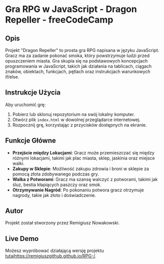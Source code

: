 # Gra RPG w JavaScript - Dragon Repeller - freeCodeCamp

## Opis
Projekt "Dragon Repeller" to prosta gra RPG napisana w języku JavaScript. Gracz ma za zadanie pokonać smoka, który powstrzymuje ludzi przed opuszczeniem miasta. Gra skupia się na podstawowych koncepcjach programowania w JavaScript, takich jak działania na tablicach, ciągach znaków, obiektach, funkcjach, pętlach oraz instrukcjach warunkowych if/else.

## Instrukcje Użycia
Aby uruchomić grę:
1. Pobierz lub sklonuj repozytorium na swój lokalny komputer.
2. Otwórz plik `index.html` w dowolnej przeglądarce internetowej.
3. Rozpocznij grę, korzystając z przycisków dostępnych na ekranie.

## Funkcje Główne
- **Przejście między Lokacjami**: Gracz może przemieszczać się między różnymi lokacjami, takimi jak plac miasta, sklep, jaskinia oraz miejsce walki.
- **Zakupy w Sklepie**: Możliwość zakupu zdrowia i broni w sklepie za pomocą złota zdobywanego podczas gry.
- **Walka z Potworami**: Gracz ma szansę walczyć z potworami, takimi jak śluz, bestia kłapiących paszczy oraz smok.
- **Otrzymywanie Nagród**: Po pokonaniu potwora gracz otrzymuje nagrody, takie jak złoto i doświadczenie.

## Autor
Projekt został stworzony przez Remigiusz Nowakowski.

## Live Demo
Możesz wypróbować działającą wersję projektu [tutaj](https://remigiuszgithub.github.io/RPG-/)https://remigiuszgithub.github.io/RPG-/.
